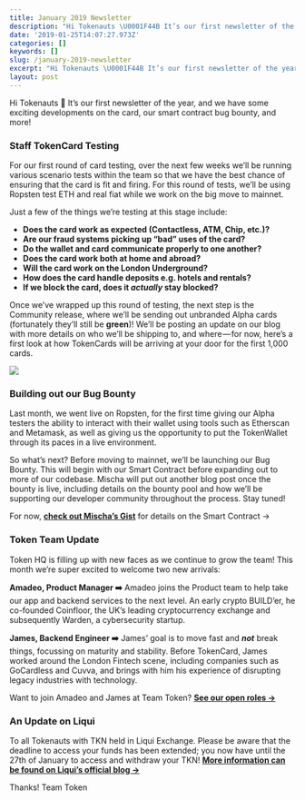 ```yaml
---
title: January 2019 Newsletter
description: "Hi Tokenauts \U0001F44B It’s our first newsletter of the year, and we have some exciting developments on the card, our smart contract bug bounty…"
date: '2019-01-25T14:07:27.973Z'
categories: []
keywords: []
slug: /january-2019-newsletter
excerpt: "Hi Tokenauts \U0001F44B It’s our first newsletter of the year, and we have some exciting developments on the card, our smart contract bug bounty…"
layout: post
---
```


Hi Tokenauts 👋 It’s our first newsletter of the year, and we have some exciting developments on the card, our smart contract bug bounty, and more!

### Staff TokenCard Testing

For our first round of card testing, over the next few weeks we’ll be running various scenario tests within the team so that we have the best chance of ensuring that the card is fit and firing. For this round of tests, we’ll be using Ropsten test ETH and real fiat while we work on the big move to mainnet.

Just a few of the things we’re testing at this stage include:

*   **Does the card work as expected (Contactless, ATM, Chip, etc.)?**
*   **Are our fraud systems picking up “bad” uses of the card?**
*   **Do the wallet and card communicate properly to one another?**
*   **Does the card work both at home and abroad?**
*   **Will the card work on the London Underground?**
*   **How does the card handle deposits e.g. hotels and rentals?**
*   **If we block the card, does it _actually_ stay blocked?**

Once we’ve wrapped up this round of testing, the next step is the Community release, where we’ll be sending out unbranded Alpha cards (fortunately they’ll still be **green**)! We’ll be posting an update on our blog with more details on who we’ll be shipping to, and where — for now, here’s a first look at how TokenCards will be arriving at your door for the first 1,000 cards.

![](images/1__gJXPM8oDLzBfwGOASlDm8w.png)

### Building out our Bug Bounty

Last month, we went live on Ropsten, for the first time giving our Alpha testers the ability to interact with their wallet using tools such as Etherscan and Metamask, as well as giving us the opportunity to put the TokenWallet through its paces in a live environment.

So what’s next? Before moving to mainnet, we’ll be launching our Bug Bounty. This will begin with our Smart Contract before expanding out to more of our codebase. Mischa will put out another blog post once the bounty is live, including details on the bounty pool and how we’ll be supporting our developer community throughout the process. Stay tuned!

For now, [**check out Mischa’s Gist**](https://gist.github.com/mischat/ca899c58bca9b89b7a9969c56a7b7b01) for details on the Smart Contract →

### Token Team Update

Token HQ is filling up with new faces as we continue to grow the team! This month we’re super excited to welcome two new arrivals:

**Amadeo, Product Manager ➡️** Amadeo joins the Product team to help take our app and backend services to the next level. An early crypto BUILD’er, he co-founded Coinfloor, the UK’s leading cryptocurrency exchange and subsequently Warden, a cybersecurity startup.

**James, Backend Engineer ➡️** James’ goal is to move fast and **_not_** break things, focussing on maturity and stability. Before TokenCard, James worked around the London Fintech scene, including companies such as GoCardless and Cuvva, and brings with him his experience of disrupting legacy industries with technology.

Want to join Amadeo and James at Team Token? [**See our open roles →**](https://tokencard.workable.com)

### **An Update on Liqui**

To all Tokenauts with TKN held in Liqui Exchange. Please be aware that the deadline to access your funds has been extended; you now have until the 27th of January to access and withdraw your TKN! [**More information can be found on Liqui’s official blog →**](https://liqui.io/News/#/article/3)

Thanks! Team Token